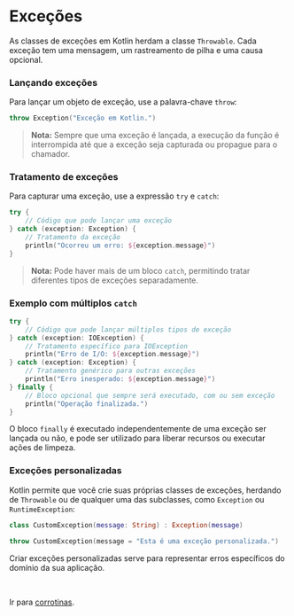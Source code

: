 # Exceções

As classes de exceções em Kotlin herdam a classe `Throwable`. Cada exceção tem uma mensagem, um rastreamento de pilha e
uma causa opcional.

### Lançando exceções

Para lançar um objeto de exceção, use a palavra-chave `throw`:

```kotlin
throw Exception("Exceção em Kotlin.")
```

> **Nota:** Sempre que uma exceção é lançada, a execução da função é interrompida até que a exceção seja capturada ou
> propague para o chamador.

### Tratamento de exceções

Para capturar uma exceção, use a expressão `try` e `catch`:

```kotlin
try {
    // Código que pode lançar uma exceção
} catch (exception: Exception) {
    // Tratamento da exceção
    println("Ocorreu um erro: ${exception.message}")
}
```

> **Nota:** Pode haver mais de um bloco `catch`, permitindo tratar diferentes tipos de exceções separadamente.

### Exemplo com múltiplos `catch`

```kotlin
try {
    // Código que pode lançar múltiplos tipos de exceção
} catch (exception: IOException) {
    // Tratamento específico para IOException
    println("Erro de I/O: ${exception.message}")
} catch (exception: Exception) {
    // Tratamento genérico para outras exceções
    println("Erro inesperado: ${exception.message}")
} finally {
    // Bloco opcional que sempre será executado, com ou sem exceção
    println("Operação finalizada.")
}
```

O bloco `finally` é executado independentemente de uma exceção ser lançada ou não, e pode ser utilizado para liberar
recursos ou executar ações de limpeza.

### Exceções personalizadas

Kotlin permite que você crie suas próprias classes de exceções, herdando de `Throwable` ou de qualquer uma das
subclasses, como `Exception` ou `RuntimeException`:

```kotlin
class CustomException(message: String) : Exception(message)
```

```kotlin
throw CustomException(message = "Esta é uma exceção personalizada.")
```

Criar exceções personalizadas serve para representar erros específicos do domínio da sua aplicação.

<br>

Ir para [corrotinas](COROUTINES.md).
